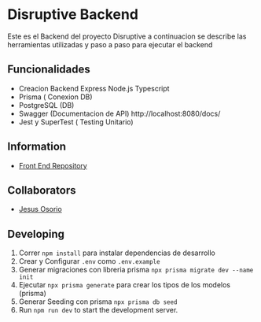 # Disruptive Backend

Este es el Backend del proyecto Disruptive a continuacion se describe las herramientas utilizadas y paso a paso para ejecutar el backend

## Funcionalidades

- Creacion Backend Express Node.js Typescript
- Prisma ( Conexion DB)
- PostgreSQL (DB)
- Swagger (Documentacion de API) http://localhost:8080/docs/
- Jest y SuperTest ( Testing Unitario)

## Information
- [Front End Repository](https://github.com/JesusOsorioJ/disruptiveFront)
## Collaborators
- [Jesus Osorio](https://github.com/JesusOsorioJ)

## Developing

1. Correr `npm install` para instalar dependencias de desarrollo
2. Crear y Configurar `.env` como `.env.example`
3. Generar migraciones con libreria prisma `npx prisma migrate dev --name init`
4. Ejecutar `npx prisma generate` para crear los tipos de los modelos (prisma)
5. Generar Seeding con prisma `npx prisma db seed`
6. Run `npm run dev` to start the development server.

